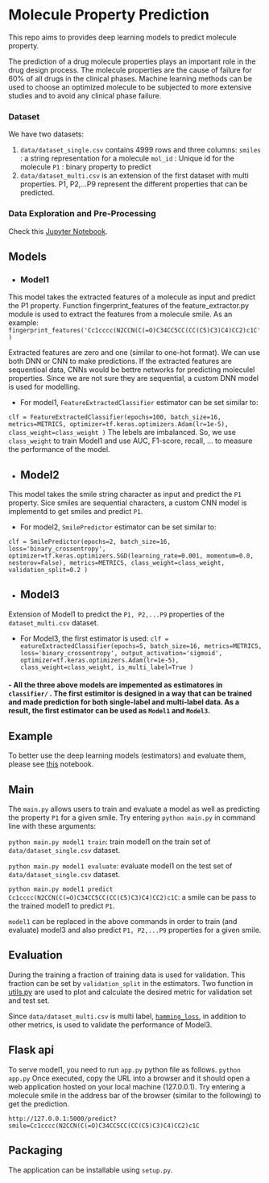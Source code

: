 # Molecule Property Prediction

This repo aims to provides deep learning models to predict molecule property.

The prediction of a drug molecule properties plays an important role in the drug design process. The molecule properties are the cause of failure for 60%
of all drugs in the clinical phases. Machine learning methods can be used to choose an optimized molecule to be subjected to more extensive studies and to avoid any clinical phase failure.



### Dataset
We have two datasets:
1. `data/dataset_single.csv` contains 4999 rows and three columns:
`smiles` : a string representation for a molecule
`mol_id` : Unique id for the molecule
`P1` : binary property to predict
2. `data/dataset_multi.csv` is an extension of the first dataset with multi properties. P1, P2,...P9 represent the different properties that can be predicted.

### Data Exploration and Pre-Processing
Check this 
[Jupyter Notebook](https://github.com/ehnzahedi/mol_property_pred/blob/dev/data_exploration_preprocessing.ipynb).


## Models
  

- ### Model1
This model takes the extracted features of a molecule as input and predict the P1 property. Function fingerprint_features of the feature_extractor.py module is used to extract the features from a molecule smile. As an example:
`fingerprint_features('Cc1cccc(N2CCN(C(=O)C34CC5CC(CC(C5)C3)C4)CC2)c1C')`

Extracted features are zero and one (similar to one-hot format). We can use both DNN or CNN to make predictions. If the extracted features are sequentioal data, CNNs would be bettre networks for predicting moleculel properties. Since we are not sure they are sequential, a custom DNN model is used for modelling.

  - For model1, `FeatureExtractedClassifier` estimator can be set similar to:
  
  `clf = FeatureExtractedClassifier(epochs=100,
                                 batch_size=16,
                                 metrics=METRICS,
                                 optimizer=tf.keras.optimizers.Adam(lr=1e-5),
                                 class_weight=class_weight
                                 )`
 The lebels are imbalanced. So, we use `class_weight` to train Model1 and use AUC, F1-score, recall, ... to measure the performance of the model.     
  

- ## Model2
This model takes the smile string character as input and predict the `P1` property.
Sice smiles are sequential characters, a custom CNN model is implementd to get smiles and predict `P1`.  

  - For model2, `SmilePredictor` estimator can be set similar to:
  
  `clf = SmilePredictor(epochs=2,
                      batch_size=16,
                      loss='binary_crossentropy',
                      optimizer=tf.keras.optimizers.SGD(learning_rate=0.001,
                                                        momentum=0.0,
                                                        nesterov=False),
                      metrics=METRICS,
                      class_weight=class_weight,
                      validation_split=0.2
                      )`

- ## Model3
Extension of Model1 to predict the `P1, P2,...P9` properties of the `dataset_multi.csv` dataset.

  - For Model3, the first estimator is used:
  `clf = eatureExtractedClassifier(epochs=5,
                                 batch_size=16,
                                 metrics=METRICS,
                                 loss='binary_crossentropy',
                                 output_activation='sigmoid',
                                 optimizer=tf.keras.optimizers.Adam(lr=1e-5),
                                 class_weight=class_weight,
                                 is_multi_label=True
                                 )`


#### - All the three above models are impemented as estimatores in `classifier/` . The first estimitor is designed in a way that can be trained and made prediction for both single-label and multi-label data. As a result, the first estimator can be used as `Model1` and `Model3`. 

## Example
To better use the deep learning models (estimators) and evaluate them, please see [this](https://github.com/ehnzahedi/mol_property_pred/blob/dev/example.ipynb) notebook.

## Main
The `main.py` allows users to train and evaluate a model as well as predicting the property `P1` for a given smile. Try entering `python main.py` in command line with these arguments:

`python main.py model1 train`: train model1 on the train set of `data/dataset_single.csv` dataset.

`python main.py model1 evaluate`: evaluate model1 on the test set of `data/dataset_single.csv` dataset.

`python main.py model1 predict Cc1cccc(N2CCN(C(=O)C34CC5CC(CC(C5)C3)C4)CC2)c1C`: a smile can be pass to the trained model1 to predict `P1`.

`model1` can be replaced in the above commands in order to train (and evaluate) model3 and also predict `P1, P2,...P9` properties for a given smile.


## Evaluation
During the training a fraction of training data is used for validation. This fraction can be set by `validation_split` in the estimators. Two function in [utils.py](https://github.com/ehnzahedi/mol_property_pred/blob/dev/utils.py) are used to plot and calculate the desired metric for validation set and test set. 

Since `data/dataset_multi.csv` is multi label, [`hamming_loss`](https://scikit-learn.org/stable/modules/generated/sklearn.metrics.hamming_loss.html), in addition to other metrics, is used to validate the performance of Model3. 



## Flask api
To serve model1, you need to run `app.py` python file as follows.
`python app.py`
Once executed, copy the URL into a browser and it should open a web application hosted on your local machine (127.0.0.1). Try entering a molecule smile in the address bar of the browser (similar to the following) to get the prediction.

`http://127.0.0.1:5000/predict?smile=Cc1cccc(N2CCN(C(=O)C34CC5CC(CC(C5)C3)C4)CC2)c1C`


## Packaging
The application can be installable using `setup.py`.





